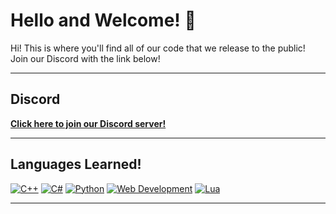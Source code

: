 # Hello and Welcome! 👋

Hi! This is where you'll find all of our code that we release to the public!  
Join our Discord with the link below!

---
## Discord
[**Click here to join our Discord server!**](https://discord.gg/CxbFp5WCfp)

---
## Languages Learned!

[![C++](https://img.shields.io/badge/C++-00599C?style=flat&logo=c%2B%2B&logoColor=white)]()
[![C#](https://img.shields.io/badge/C%23-239120?style=flat&logo=c-sharp&logoColor=white)]()
[![Python](https://img.shields.io/badge/Python-3776AB?style=flat&logo=python&logoColor=white)]()
[![Web Development](https://img.shields.io/badge/Web%20Development-1572B6?style=flat&logo=html5&logoColor=white)]()
[![Lua](https://img.shields.io/badge/Lua-2C2D72?style=flat&logo=lua&logoColor=white)]()

---
